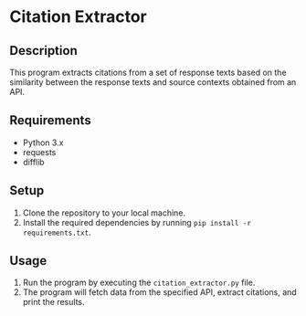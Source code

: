 # Citation Extractor

## Description
This program extracts citations from a set of response texts based on the similarity between the response texts and source contexts obtained from an API.

## Requirements
- Python 3.x
- requests
- difflib

## Setup
1. Clone the repository to your local machine.
2. Install the required dependencies by running `pip install -r requirements.txt`.

## Usage
1. Run the program by executing the `citation_extractor.py` file.
2. The program will fetch data from the specified API, extract citations, and print the results.


